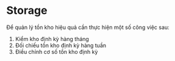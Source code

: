 # Storage
Để quản lý tồn kho hiệu quả cần thực hiện một số công việc sau:
1. Kiểm kho định kỳ hàng tháng
2. Đối chiếu tồn kho định kỳ hàng tuần
3. Điều chỉnh cơ số tồn kho định kỳ

